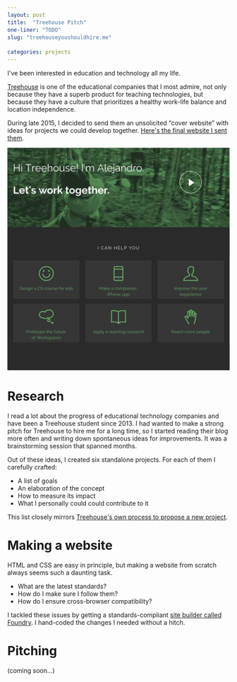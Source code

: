 ```yaml
---
layout: post
title:  "Treehouse Pitch"
one-liner: "TODO"
slug: "treehouseyoushouldhire.me"

categories: projects
---
```


I've been interested in education and technology all my life.

[Treehouse](https://teamtreehouse.com) is one of the educational companies that I most admire, not only because they have a superb product for teaching technologies, but because they have a 
culture that prioritizes a healthy work-life balance and location independence.

During late 2015, I decided to send them an unsolicited “cover website” with ideas for projects we could develop together. [Here's the final website I sent them](http://www.treehouseyoushouldhire.me/).

[![The website opens with a short personal video introducing myself and six directions for the future of Treehouse.](/img/treehouseyoushouldhire.me/website.jpg)](http://www.treehouseyoushouldhire.me/)

# Research
I read a lot about the progress of educational technology companies and have been a Treehouse student since 2013. I had wanted to make a strong pitch for Treehouse to hire me for a long time, so I started reading their blog more often and writing down spontaneous ideas for improvements. It was a brainstorming session that spanned months.

Out of these ideas, I created six standalone projects. For each of them I carefully crafted: 

- A list of goals
- An elaboration of the concept
- How to measure its impact
- What I personally could could contribute to it

This list closely mirrors [Treehouse's own process to propose a new project](http://ryancarson.com/post/61606695537/how-to-set-priorities-create-budgets-and-do).

# Making a website
HTML and CSS are easy in principle, but making a website from scratch always seems such a daunting task.

- What are the latest standards?
- How do I make sure I follow them?
- How do I ensure cross-browser compatibility?

I tackled these issues by getting a standards-compliant [site builder called Foundry](http://themeforest.net/item/foundry-multipurpose-html-variant-page-builder/11562108). I hand-coded the changes I needed without a hitch.

# Pitching
(coming soon...)

